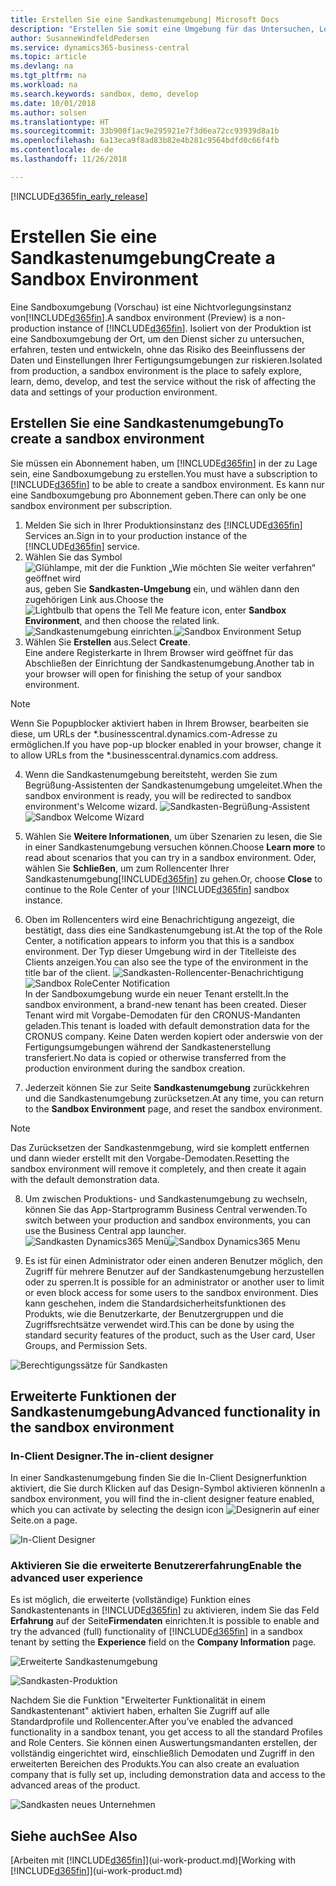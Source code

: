 ```yaml
---
title: Erstellen Sie eine Sandkastenumgebung| Microsoft Docs
description: "Erstellen Sie somit eine Umgebung für das Untersuchen, Lernen, Entwickeln und Testen."
author: SusanneWindfeldPedersen
ms.service: dynamics365-business-central
ms.topic: article
ms.devlang: na
ms.tgt_pltfrm: na
ms.workload: na
ms.search.keywords: sandbox, demo, develop
ms.date: 10/01/2018
ms.author: solsen
ms.translationtype: HT
ms.sourcegitcommit: 33b900f1ac9e295921e7f3d6ea72cc93939d8a1b
ms.openlocfilehash: 6a13eca9f8ad83b82e4b281c9564bdfd0c66f4fb
ms.contentlocale: de-de
ms.lasthandoff: 11/26/2018

---
```

[!INCLUDE[d365fin_early_release](includes/d365fin_early_release.md.md)]

# <a name="create-a-sandbox-environment"></a><span data-ttu-id="3ef97-103">Erstellen Sie eine Sandkastenumgebung</span><span class="sxs-lookup"><span data-stu-id="3ef97-103">Create a Sandbox Environment</span></span>
<span data-ttu-id="3ef97-104">Eine Sandboxumgebung (Vorschau) ist eine Nichtvorlegungsinstanz von[!INCLUDE[d365fin](includes/d365fin_md.md)].</span><span class="sxs-lookup"><span data-stu-id="3ef97-104">A sandbox environment (Preview) is a non-production instance of [!INCLUDE[d365fin](includes/d365fin_md.md)].</span></span> <span data-ttu-id="3ef97-105">Isoliert von der Produktion ist eine Sandboxumgebung der Ort, um den Dienst sicher zu untersuchen, erfahren, testen und entwickeln, ohne das Risiko des Beeinflussens der Daten und Einstellungen Ihrer Fertigungsumgebungen zur riskieren.</span><span class="sxs-lookup"><span data-stu-id="3ef97-105">Isolated from production, a sandbox environment is the place to safely explore, learn, demo, develop, and test the service without the risk of affecting the data and settings of your production environment.</span></span>

## <a name="to-create-a-sandbox-environment"></a><span data-ttu-id="3ef97-106">Erstellen Sie eine Sandkastenumgebung</span><span class="sxs-lookup"><span data-stu-id="3ef97-106">To create a sandbox environment</span></span>
<span data-ttu-id="3ef97-107">Sie müssen ein Abonnement haben, um [!INCLUDE[d365fin](includes/d365fin_md.md)] in der zu Lage sein, eine Sandboxumgebung zu erstellen.</span><span class="sxs-lookup"><span data-stu-id="3ef97-107">You must have a subscription to [!INCLUDE[d365fin](includes/d365fin_md.md)] to be able to create a sandbox environment.</span></span> <span data-ttu-id="3ef97-108">Es kann nur eine Sandboxumgebung pro Abonnement geben.</span><span class="sxs-lookup"><span data-stu-id="3ef97-108">There can only be one sandbox environment per subscription.</span></span>

1. <span data-ttu-id="3ef97-109">Melden Sie sich in Ihrer Produktionsinstanz des [!INCLUDE[d365fin](includes/d365fin_md.md)] Services an.</span><span class="sxs-lookup"><span data-stu-id="3ef97-109">Sign in to your production instance of the [!INCLUDE[d365fin](includes/d365fin_md.md)] service.</span></span>
2. <span data-ttu-id="3ef97-110">Wählen Sie das Symbol ![Glühlampe, mit der die Funktion „Wie möchten Sie weiter verfahren“ geöffnet wird](media/ui-search/search_small.png "Wie möchten Sie weiter verfahren?") aus, geben Sie **Sandkasten-Umgebung** ein, und wählen dann den zugehörigen Link aus.</span><span class="sxs-lookup"><span data-stu-id="3ef97-110">Choose the ![Lightbulb that opens the Tell Me feature](media/ui-search/search_small.png "Tell me what you want to do") icon, enter **Sandbox Environment**, and then choose the related link.</span></span>
<span data-ttu-id="3ef97-111">![Sandkastenumgebung einrichten.](./media/across-sandbox/sandbox-environment-setup.png)</span><span class="sxs-lookup"><span data-stu-id="3ef97-111">![Sandbox Environment Setup](./media/across-sandbox/sandbox-environment-setup.png)</span></span>
3. <span data-ttu-id="3ef97-112">Wählen Sie **Erstellen** aus.</span><span class="sxs-lookup"><span data-stu-id="3ef97-112">Select **Create**.</span></span>  
  <span data-ttu-id="3ef97-113">Eine andere Registerkarte in Ihrem Browser wird geöffnet für das Abschließen der Einrichtung der Sandkastenumgebung.</span><span class="sxs-lookup"><span data-stu-id="3ef97-113">Another tab in your browser will open for finishing the setup of your sandbox environment.</span></span>
> [!NOTE]  
>  <span data-ttu-id="3ef97-114">Wenn Sie Popupblocker aktiviert haben in Ihrem Browser, bearbeiten sie diese, um URLs der \*.businesscentral.dynamics.com-Adresse zu ermöglichen.</span><span class="sxs-lookup"><span data-stu-id="3ef97-114">If you have pop-up blocker enabled in your browser, change it to allow URLs from the \*.businesscentral.dynamics.com address.</span></span>   

4. <span data-ttu-id="3ef97-115">Wenn die Sandkastenumgebung bereitsteht, werden Sie zum Begrüßung-Assistenten der Sandkastenumgebung umgeleitet.</span><span class="sxs-lookup"><span data-stu-id="3ef97-115">When the sandbox environment is ready, you will be redirected to sandbox environment's Welcome wizard.</span></span>
<span data-ttu-id="3ef97-116">![Sandkasten-Begrüßung-Assistent](./media/across-sandbox/sandbox-wizard.png)</span><span class="sxs-lookup"><span data-stu-id="3ef97-116">![Sandbox Welcome Wizard](./media/across-sandbox/sandbox-wizard.png)</span></span>

5. <span data-ttu-id="3ef97-117">Wählen Sie **Weitere Informationen**, um über Szenarien zu lesen, die Sie in einer Sandkastenumgebung versuchen können.</span><span class="sxs-lookup"><span data-stu-id="3ef97-117">Choose **Learn more** to read about scenarios that you can try in a sandbox environment.</span></span> <span data-ttu-id="3ef97-118">Oder, wählen Sie **Schließen**, um zum Rollencenter Ihrer Sandkastenumgebung[!INCLUDE[d365fin](includes/d365fin_md.md)] zu gehen.</span><span class="sxs-lookup"><span data-stu-id="3ef97-118">Or, choose **Close** to continue to the Role Center of your [!INCLUDE[d365fin](includes/d365fin_md.md)] sandbox instance.</span></span>
6. <span data-ttu-id="3ef97-119">Oben im Rollencenters wird eine Benachrichtigung angezeigt, die bestätigt, dass dies eine Sandkastenumgebung ist.</span><span class="sxs-lookup"><span data-stu-id="3ef97-119">At the top of the Role Center, a notification appears to inform you that this is a sandbox environment.</span></span> <span data-ttu-id="3ef97-120">Der Typ dieser Umgebung wird in der Titelleiste des Clients anzeigen.</span><span class="sxs-lookup"><span data-stu-id="3ef97-120">You can also see the type of the environment in the title bar of the client.</span></span>
<span data-ttu-id="3ef97-121">![Sandkasten-Rollencenter-Benachrichtigung](./media/across-sandbox/sandbox-rolecenter-notification.png)</span><span class="sxs-lookup"><span data-stu-id="3ef97-121">![Sandbox RoleCenter Notification](./media/across-sandbox/sandbox-rolecenter-notification.png)</span></span>  
<span data-ttu-id="3ef97-122">In der Sandboxumgebung wurde ein neuer Tenant erstellt.</span><span class="sxs-lookup"><span data-stu-id="3ef97-122">In the sandbox environment, a brand-new tenant has been created.</span></span> <span data-ttu-id="3ef97-123">Dieser Tenant wird mit Vorgabe-Demodaten für den CRONUS-Mandanten geladen.</span><span class="sxs-lookup"><span data-stu-id="3ef97-123">This tenant is loaded with default demonstration data for the CRONUS company.</span></span> <span data-ttu-id="3ef97-124">Keine Daten werden kopiert oder anderswie von der Fertigungsumgebungen während der Sandkastenerstellung transferiert.</span><span class="sxs-lookup"><span data-stu-id="3ef97-124">No data is copied or otherwise transferred from the production environment during the sandbox creation.</span></span>
7.  <span data-ttu-id="3ef97-125">Jederzeit können Sie zur Seite **Sandkastenumgebung** zurückkehren und die Sandkastenumgebung zurücksetzen.</span><span class="sxs-lookup"><span data-stu-id="3ef97-125">At any time, you can return to the **Sandbox Environment** page, and reset the sandbox environment.</span></span>
> [!NOTE]  
>  <span data-ttu-id="3ef97-126">Das Zurücksetzen der Sandkastenmgebung, wird sie komplett entfernen und dann wieder erstellt mit den Vorgabe-Demodaten.</span><span class="sxs-lookup"><span data-stu-id="3ef97-126">Resetting the sandbox environment will remove it completely, and then create it again with the default demonstration data.</span></span>  

8.  <span data-ttu-id="3ef97-127">Um zwischen Produktions- und Sandkastenumgebung zu wechseln, können Sie das App-Startprogramm  Business Central verwenden.</span><span class="sxs-lookup"><span data-stu-id="3ef97-127">To switch between your production and sandbox environments, you can use the Business Central app launcher.</span></span>
<span data-ttu-id="3ef97-128">![Sandkasten Dynamics365 Menü](./media/across-sandbox/sandbox-dynamics365-menu.png)</span><span class="sxs-lookup"><span data-stu-id="3ef97-128">![Sandbox Dynamics365 Menu](./media/across-sandbox/sandbox-dynamics365-menu.png)</span></span>

9.  <span data-ttu-id="3ef97-129">Es ist für einen Administrator oder einen anderen Benutzer möglich, den Zugriff für mehrere Benutzer auf der Sandkastenumgebung herzustellen oder zu sperren.</span><span class="sxs-lookup"><span data-stu-id="3ef97-129">It is possible for an administrator or another user to limit or even block access for some users to the sandbox environment.</span></span> <span data-ttu-id="3ef97-130">Dies kann geschehen, indem die Standardsicherheitsfunktionen des Produkts, wie die Benutzerkarte, der Benutzergruppen und die Zugriffsrechtsätze verwendet wird.</span><span class="sxs-lookup"><span data-stu-id="3ef97-130">This can be done by using the standard security features of the product, such as the User card, User Groups, and Permission Sets.</span></span>

![Berechtigungssätze für Sandkasten](./media/across-sandbox/sandbox-permission-sets.png)

## <a name="advanced-functionality-in-the-sandbox-environment"></a><span data-ttu-id="3ef97-132">Erweiterte Funktionen der Sandkastenumgebung</span><span class="sxs-lookup"><span data-stu-id="3ef97-132">Advanced functionality in the sandbox environment</span></span>
### <a name="the-in-client-designer"></a><span data-ttu-id="3ef97-133">In-Client Designer.</span><span class="sxs-lookup"><span data-stu-id="3ef97-133">The in-client designer</span></span>
<span data-ttu-id="3ef97-134">In einer Sandkastenumgebung finden Sie die In-Client Designerfunktion aktiviert, die Sie durch Klicken auf das Design-Symbol aktivieren können</span><span class="sxs-lookup"><span data-stu-id="3ef97-134">In a sandbox environment, you will find the in-client designer feature enabled, which you can activate by selecting the design icon</span></span> ![Designerin](./media/across-sandbox/sandbox-inclient-design-icon.png) <span data-ttu-id="3ef97-136">auf einer Seite.</span><span class="sxs-lookup"><span data-stu-id="3ef97-136">on a page.</span></span>

![In-Client Designer](./media/across-sandbox/sandbox-inclient-designer.png)

### <a name="enable-the-advanced-user-experience"></a><span data-ttu-id="3ef97-138">Aktivieren Sie die erweiterte Benutzererfahrung</span><span class="sxs-lookup"><span data-stu-id="3ef97-138">Enable the advanced user experience</span></span>
<span data-ttu-id="3ef97-139">Es ist möglich, die erweiterte (vollständige) Funktion eines Sandkastentenants in [!INCLUDE[d365fin](includes/d365fin_md.md)] zu aktivieren,  indem Sie das Feld **Erfahrung** auf der Seite**Firmendaten** einrichten.</span><span class="sxs-lookup"><span data-stu-id="3ef97-139">It is possible to enable and try the advanced (full) functionality of [!INCLUDE[d365fin](includes/d365fin_md.md)] in a sandbox tenant by setting the **Experience** field on the **Company Information** page.</span></span>

![Erweiterte Sandkastenumgebung](./media/across-sandbox/sandbox-advanced.png)

![Sandkasten-Produktion](./media/across-sandbox/sandbox-production.png)

<span data-ttu-id="3ef97-142">Nachdem Sie die Funktion "Erweiterter Funktionalität in einem Sandkastentenant" aktiviert haben, erhalten Sie Zugriff auf alle Standardprofile und Rollencenter.</span><span class="sxs-lookup"><span data-stu-id="3ef97-142">After you’ve enabled the advanced functionality in a sandbox tenant, you get access to all the standard Profiles and Role Centers.</span></span> <span data-ttu-id="3ef97-143">Sie können einen Auswertungsmandanten erstellen, der vollständig eingerichtet wird, einschließlich Demodaten und Zugriff in den erweiterten Bereichen des Produkts.</span><span class="sxs-lookup"><span data-stu-id="3ef97-143">You can also create an evaluation company that is fully set up, including demonstration data and access to the advanced areas of the product.</span></span>

![Sandkasten neues Unternehmen](./media/across-sandbox/sandbox-newcompany.png)


## <a name="see-also"></a><span data-ttu-id="3ef97-145">Siehe auch</span><span class="sxs-lookup"><span data-stu-id="3ef97-145">See Also</span></span>
<span data-ttu-id="3ef97-146">[Arbeiten mit [!INCLUDE[d365fin](includes/d365fin_md.md)]](ui-work-product.md)</span><span class="sxs-lookup"><span data-stu-id="3ef97-146">[Working with [!INCLUDE[d365fin](includes/d365fin_md.md)]](ui-work-product.md)</span></span>  

